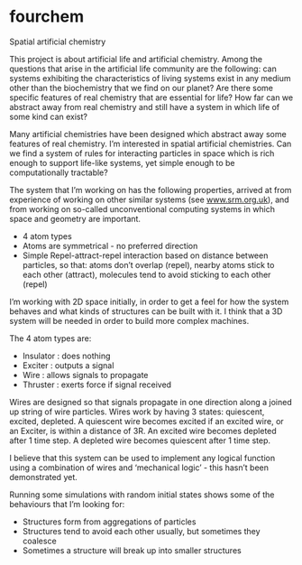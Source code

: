 # fourchem
Spatial artificial chemistry

This project is about artificial life and artificial chemistry. Among the questions that arise in the artificial life community are the following: can systems exhibiting the characteristics of living systems exist in any medium other than the biochemistry that we find on our planet? Are there some specific features of real chemistry that are essential for life?  How far can we abstract away from real chemistry and still have a system in which life of some kind can exist?

Many artificial chemistries have been designed which abstract away some features of real chemistry. I’m interested in spatial artificial chemistries. Can we find a system of rules for interacting particles in space which is rich enough to support life-like systems, yet simple enough to be computationally tractable?

The system that I’m working on has the following properties, arrived at from experience of working on other similar systems (see www.srm.org.uk), and from working on so-called unconventional computing systems in which space and geometry are important.

- 4 atom types
- Atoms are symmetrical - no preferred direction
- Simple Repel-attract-repel interaction based on distance between particles, so that: atoms don’t overlap (repel), nearby atoms stick to each other (attract), molecules tend to avoid sticking to each other (repel)

I’m working with 2D space initially, in order to get a feel for how the system behaves and what kinds of structures can be built with it. I think that a 3D system will be needed in order to build more complex machines.

The 4 atom types are:
- Insulator : does nothing
- Exciter : outputs a signal
- Wire : allows signals to propagate
- Thruster : exerts force if signal received

Wires are designed so that signals propagate in one direction along a joined up string of wire particles. Wires work by having 3 states: quiescent, excited, depleted. A quiescent wire becomes excited if an excited wire, or an Exciter, is within a distance of 3R. An excited wire becomes depleted after 1 time step. A depleted wire becomes quiescent after 1 time step.

I believe that this system can be used to implement any logical function using a combination of wires and ‘mechanical logic’ - this hasn’t been demonstrated yet.

Running some simulations with random initial states shows some of the behaviours that I’m looking for:

- Structures form from aggregations of particles
- Structures tend to avoid each other usually, but sometimes they coalesce
- Sometimes a structure will break up into smaller structures


